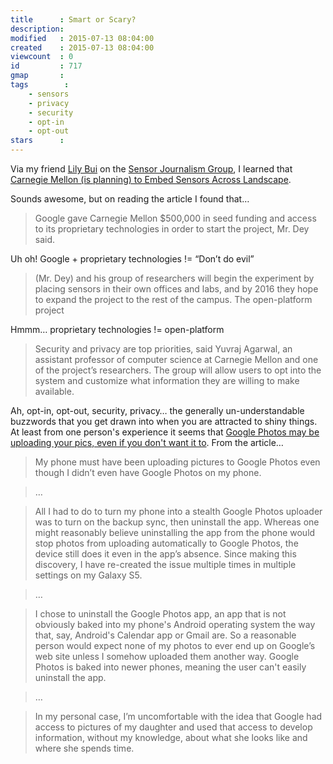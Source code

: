 ```yaml
---
title      : Smart or Scary?
description: 
modified   : 2015-07-13 08:04:00
created    : 2015-07-13 08:04:00
viewcount  : 0
id         : 717
gmap       : 
tags        :
    - sensors
    - privacy
    - security
    - opt-in
    - opt-out
stars      : 
---
```


Via my friend [Lily Bui](http://lilybui.strikingly.com) on the [Sensor Journalism Group](https://groups.google.com/forum/#!forum/sensor-journalism), I learned that [Carnegie Mellon (is planning) to Embed Sensors Across Landscape](http://chronicle.com/blogs/wiredcampus/new-model-of-smart-campus-carnegie-mellon-to-embed-sensors-across-landscape/57079).

Sounds awesome, but on reading the article I found that…

> Google gave Carnegie Mellon $500,000 in seed funding and access to its proprietary technologies in order to start the project, Mr. Dey said.

Uh oh! Google + proprietary technologies != “Don’t do evil”

> (Mr. Dey) and his group of researchers will begin the experiment by placing sensors in their own offices and labs, and by 2016 they hope to expand the project to the rest of the campus. The open-platform project

Hmmm… proprietary technologies != open-platform

> Security and privacy are top priorities, said Yuvraj Agarwal, an assistant professor of computer science at Carnegie Mellon and one of the project’s researchers. The group will allow users to opt into the system and customize what information they are willing to make available.

Ah, opt-in, opt-out, security, privacy… the generally un-understandable buzzwords that you get drawn into when you are attracted to shiny things. At least from one person's experience it seems that [Google Photos may be uploading your pics, even if you don't want it to](http://www.bizjournals.com/nashville/blog/2015/07/google-photos-uploads-images-without-app.html). From the article…

> My phone must have been uploading pictures to Google Photos even though I didn’t even have Google Photos on my phone.

> …

> All I had to do to turn my phone into a stealth Google Photos uploader was to turn on the backup sync, then uninstall the app. Whereas one might reasonably believe uninstalling the app from the phone would stop photos from uploading automatically to Google Photos, the device still does it even in the app’s absence. Since making this discovery, I have re-created the issue multiple times in multiple settings on my Galaxy S5.

> …

> I chose to uninstall the Google Photos app, an app that is not obviously baked into my phone's Android operating system the way that, say, Android's Calendar app or Gmail are. So a reasonable person would expect none of my photos to ever end up on Google’s web site unless I somehow uploaded them another way. Google Photos is baked into newer phones, meaning the user can't easily uninstall the app.

> …

> In my personal case, I’m uncomfortable with the idea that Google had access to pictures of my daughter and used that access to develop information, without my knowledge, about what she looks like and where she spends time.
